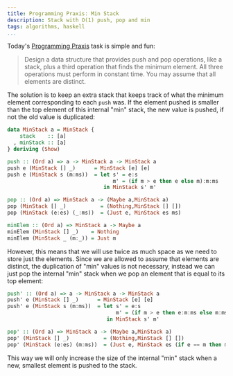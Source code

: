 ```yaml
---
title: Programming Praxis: Min Stack
description: Stack with O(1) push, pop and min
tags: algorithms, haskell
...
```


Today's [Programming Praxis](http://programmingpraxis.com) task is simple and
fun:

> Design a data structure that provides push and pop operations, like a stack,
> plus a third operation that finds the minimum element. All three operations
> must perform in constant time. You may assume that all elements are distinct.

The solution is to keep an extra stack that keeps track of what the minimum
element corresponding to each `push` was. If the element pushed is smaller than
the top element of this internal "min" stack, the new value is pushed, if not
the old value is duplicated:

```haskell
data MinStack a = MinStack {
    stack    :: [a]
  , minStack :: [a]
} deriving (Show)

push :: (Ord a) => a -> MinStack a -> MinStack a
push e (MinStack [] _)      = MinStack [e] [e]
push e (MinStack s (m:ms))  = let s' = e:s
                                  m' = (if m > e then e else m):m:ms
                               in MinStack s' m'

pop :: (Ord a) => MinStack a -> (Maybe a,MinStack a)
pop (MinStack [] _)           = (Nothing,MinStack [] [])
pop (MinStack (e:es) (_:ms))  = (Just e, MinStack es ms)

minElem :: (Ord a) => MinStack a -> Maybe a
minElem (MinStack [] _)    = Nothing
minElem (MinStack _ (m:_)) = Just m
```

However, this means that we will use twice as much space as we need to store
just the elements. Since we are allowed to assume that elements are distinct,
the duplication of "min" values is not necessary, instead we can just pop the
internal "min" stack when we pop an element that is equal to its top element:

```haskell
push' :: (Ord a) => a -> MinStack a -> MinStack a
push' e (MinStack [] _)      = MinStack [e] [e]
push' e (MinStack s (m:ms))  = let s' = e:s
                                   m' = (if m > e then e:m:ms else m:ms)
                                in MinStack s' m'

pop' :: (Ord a) => MinStack a -> (Maybe a,MinStack a)
pop' (MinStack [] _)           = (Nothing,MinStack [] [])
pop' (MinStack (e:es) (m:ms))  = (Just e, MinStack es (if e == m then ms else m:ms))
```

This way we will only increase the size of the internal "min" stack when a new,
smallest element is pushed to the stack.
